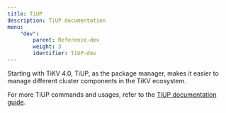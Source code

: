 ```yaml
---
title: TiUP
description: TiUP documentation
menu:
    "dev":
        parent: Reference-dev
        weight: 3
        identifier: TiUP-dev
---
```


Starting with TiKV 4.0, TiUP, as the package manager, makes it easier to manage different cluster components in the TiKV ecosystem.

For more TiUP commands and usages, refer to the [TiUP documentation guide](https://docs.pingcap.com/tidb/stable/tiup-documentation-guide).
